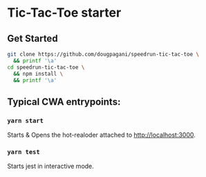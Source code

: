 # Tic-Tac-Toe starter

## Get Started
```sh
git clone https://github.com/dougpagani/speedrun-tic-tac-toe \
  && printf '\a'
cd speedrun-tic-tac-toe \
  && npm install \
  && printf '\a'
```


## Typical CWA entrypoints:

### `yarn start`

Starts & Opens the hot-realoder attached to [http://localhost:3000](http://localhost:3000).

### `yarn test`

Starts jest in interactive mode.
